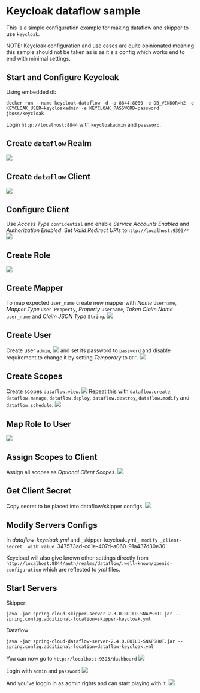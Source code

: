 # Keycloak dataflow sample
This is a simple configuration example for making dataflow and skipper
to use `keycloak`.

NOTE: Keycloak configuration and use cases are quite opinionated
      meaning this sample should not be taken as is as it's a config
      which works end to end with minimal settings.

## Start and Configure Keycloak
Using embedded db.
```
docker run --name keycloak-dataflow -d -p 8844:8080 -e DB_VENDOR=h2 -e KEYCLOAK_USER=keycloakadmin -e KEYCLOAK_PASSWORD=password jboss/keycloak
```

Login `http://localhost:8844` with `keycloakadmin` and `password`.

## Create `dataflow` Realm
![](images/create-realm.png)

## Create `dataflow` Client
![](images/add-client.png)

## Configure Client
Use _Access Type_ `confidential` and enable _Service Accounts Enabled_
and _Authorization Enabled_. Set _Valid Redirect URIs_
to`http://localhost:9393/*`
![](images/configure-client.png)

## Create Role
![](images/create-role.png)

## Create Mapper
To map expected `user_name` create new mapper with _Name_ `Username`, _Mapper Type_ `User Property`, _Property_ `username`, _Token Claim Name_ `user_name` and _Claim JSON Type_ `String`.
![](images/create-mapper.png)

## Create User
Create user `admin`,
![](images/create-user.png)
and set its password to `password` and disable requirement to change
it by setting _Temporary_ to `OFF`.
![](images/user-password.png)

## Create Scopes
Create scopes `dataflow.view`.
![](images/create-scope-view.png)
Repeat this with `dataflow.create`, `dataflow.manage`,
`dataflow.deploy`, `dataflow.destroy`, `dataflow.modify` and `dataflow.schedule`.
![](images/scopes-created.png)

## Map Role to User
![](images/assign-admin-role.png)

## Assign Scopes to Client
Assign all scopes as _Optional Client Scopes_.
![](images/assign-scopes.png)

## Get Client Secret
Copy secret to be placed into dataflow/skipper configs.
![](images/client-secret.png)

## Modify Servers Configs
In _dataflow-keycloak.yml_ and _skipper-keycloak.yml`_
modify _client-secret_ with value `347573ad-cd1e-407d-a060-91a437d30e30`

Keycload will also give known other settings directly from
`http://localhost:8844/auth/realms/dataflow/.well-known/openid-configuration` which are reflected to _yml_ files.

## Start Servers
Skipper:
```
java -jar spring-cloud-skipper-server-2.3.0.BUILD-SNAPSHOT.jar --spring.config.additional-location=skipper-keycloak.yml
```
Dataflow:
```
java -jar spring-cloud-dataflow-server-2.4.0.BUILD-SNAPSHOT.jar --spring.config.additional-location=dataflow-keycloak.yml
```

You can now go to `http://localhost:9393/dashboard`
![](images/dataflow-1.png)

Login with `admin` and `password`
![](images/dataflow-2.png)

And you've loggin in as admin rights and can start playing with it.
![](images/dataflow-3.png)
